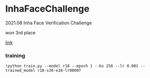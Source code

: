 # InhaFaceChallenge

2021.08 Inha Face Verification Challenge 

won 3rd place 

[link](https://dacon.io/competitions/official/235802/overview/description)

### training

~~~
!python train.py --model r18 --epoch 1 --bs 256 --lr 0.001 --trained_model r18-s30-e10-lr00007
~~~
